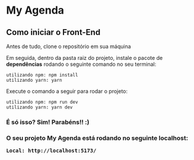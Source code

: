 <h1> My Agenda </h1>

<h2> Como iniciar o Front-End </h2>

<p>Antes de tudo, clone o repositório em sua máquina</p>

<p> Em seguida, dentro da pasta raiz do projeto, instale o pacote de <strong>dependências</strong> rodando o seguinte comando no seu terminal:</p>

```shell
utilizando npm: npm install
utilizando yarn: yarn
```

<p>Execute o comando a seguir para rodar o projeto:</p>

```shell
utilizando npm: npm run dev
utilizando yarn: yarn dev
```

<h3>É só isso? Sim! Parabéns!! :)<h3>

<p>O seu projeto My Agenda está rodando no seguinte localhost:</p>

```shell
Local: http://localhost:5173/
```
